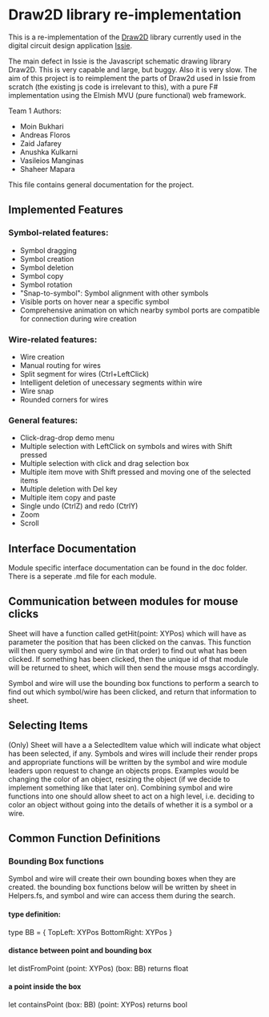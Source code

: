 # Draw2D library re-implementation
This is a re-implementation of the [Draw2D](http://www.draw2d.org/draw2d/) library currently used in the digital circuit design application [Issie](https://github.com/tomcl/issie).

The main defect in Issie is the Javascript schematic drawing library Draw2D. This is very capable and large, but buggy. Also it is very slow. The aim of this project is to reimplement the parts of Draw2d used in Issie from scratch (the existing js code is irrelevant to this), with a pure F# implementation using the Elmish MVU (pure functional) web framework.


Team 1 Authors: 
- Moin Bukhari
- Andreas Floros
- Zaid Jafarey
- Anushka Kulkarni
- Vasileios Manginas
- Shaheer Mapara


This file contains general documentation for the project.

## Implemented Features
### Symbol-related features:
- Symbol dragging
- Symbol creation
- Symbol deletion
- Symbol copy
- Symbol rotation
- "Snap-to-symbol": Symbol alignment with other symbols
- Visible ports on hover near a specific symbol
- Comprehensive animation on which nearby symbol ports are compatible for connection during wire creation

### Wire-related features:
- Wire creation
- Manual routing for wires
- Split segment for wires (Ctrl+LeftClick)
- Intelligent deletion of unecessary segments within wire
- Wire snap
- Rounded corners for wires

### General features:
- Click-drag-drop demo menu
- Multiple selection with LeftClick on symbols and wires with Shift pressed
- Multiple selection with click and drag selection box
- Multiple item move with Shift pressed and moving one of the selected items
- Multiple deletion with Del key
- Multiple item copy and paste
- Single undo (CtrlZ) and redo (CtrlY)
- Zoom
- Scroll

## Interface Documentation

Module specific interface documentation can be found in the doc folder. There is a seperate .md file for each module.


## Communication between modules for mouse clicks
Sheet will have a function called getHit(point: XYPos) which will have as parameter the position that has been clicked on the canvas. This function will then query symbol and wire (in that order) to find out what has been clicked. If something has been clicked, then the unique id of that module will be returned to sheet, which will then send the mouse msgs accordingly.

Symbol and wire will use the bounding box functions to perform a search to find out which symbol/wire has been clicked, and return that information to sheet.

## Selecting Items
(Only) Sheet will have a a SelectedItem value which will indicate what object has been selected, if any.
Symbols and wires will include their render props and appropriate functions will be written by the symbol and wire module leaders upon request to change an objects props.
Examples would be changing the color of an object, resizing the object (if we decide to implement something like that later on).
Combining symbol and wire functions into one should allow sheet to act on a high level, i.e. deciding to color an object without going into the details of whether it is a symbol or a wire.

## Common Function Definitions

### Bounding Box functions

Symbol and wire will create their own bounding boxes when they are created. 
the bounding box functions below will be written by sheet in Helpers.fs, and symbol and wire can access them during the search.

#### type definition:
type BB = 
{
  TopLeft: XYPos
  BottomRight: XYPos
}

#### distance between point and bounding box 
let distFromPoint (point: XYPos) (box: BB) 
returns float

#### a point inside the box 
let containsPoint  (box: BB) (point: XYPos) 
returns bool




